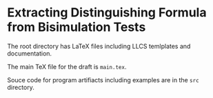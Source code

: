 # Extracting Distinguishing Formula from Bisimulation Tests

The root directory has LaTeX files including LLCS temlplates and documentation.

The main TeX file for the draft is `main.tex`.

Souce code for program artifiacts including examples are in the `src` directory.
